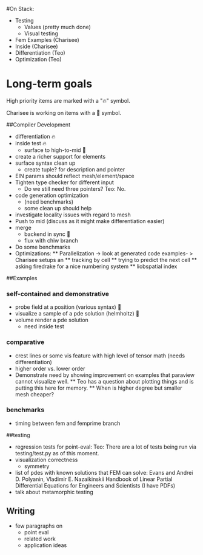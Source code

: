#On Stack:
* Testing
	- Values (pretty much done)
	- Visual testing
* Fem Examples (Charisee)
* Inside (Charisee)
* Differentiation (Teo)
* Optimization (Teo)


# Long-term goals
High priority items are marked with a "&#x1F525;" symbol.

Charisee is working on items with a &#127801; symbol.

##Compiler Development
* differentiation &#x1F525;
* inside test  &#x1F525;
	- surface to high-to-mid  &#127801; 
* create a richer support for elements
* surface syntax clean up 
	- create tuple? for description and pointer
* EIN params should reflect mesh/element/space
* Tighten type checker for different input
	- Do we still need three pointers? Teo: No.
* code generation optimization
	- (need benchmarks)
	- some clean up should help
* investigate locality issues with regard to mesh
* Push to mid (discuss as it might make differentiation easier)
* merge
	- backend in sync &#127801;
	- flux with chiw branch 
* Do some benchmarks 
* Optimizations:
** Parallelization -> look at generated code examples- > Charisee setups an 
** tracking by cell
** trying to predict the next cell
** asking firedrake for a nice numbering system
** liobspatial index

##Examples
### self-contained  and demonstrative 
* probe field at a position (various syntax) &#127801; 
* visualize a sample of a pde solution (helmholtz) &#127801; 
* volume render a pde solution
	- need inside test 


### comparative 
* crest lines or some vis feature with high level of tensor math (needs differentiation)
* higher order vs. lower order
* Demonstrate need by showing improvement on examples that paraview cannot visualize well.
** Teo has a question about plotting things and is putting this here for memory.
** When is higher degree but smaller mesh cheaper? 
### benchmarks 
* timing between fem and femprime branch

##testing 
* regression tests for point-eval: Teo: There are a lot of tests being run via testing/test.py as of this moment.
* visualization correctness 
	- symmetry
* list of pdes with known solutions that FEM can solve: Evans and Andrei D. Polyanin, Vladimir E. Nazaikinskii Handbook of Linear Partial Differential Equations for Engineers and Scientists (I have PDFs)
* talk about metamorphic testing



## Writing
* few paragraphs on 
	- point eval
	- related work
	- application ideas 
	
